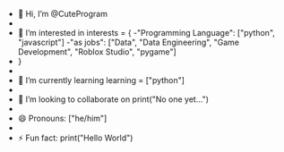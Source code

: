 - 👋 Hi, I’m @CuteProgram
- 
- 👀 I’m interested in interests = {
-"Programming Language": ["python", "javascript"]
-"as jobs": ["Data", "Data Engineering", "Game Development", "Roblox Studio", "pygame"]
- }
- 
- 🌱 I’m currently learning learning = ["python"]
- 
- 💞️ I’m looking to collaborate on print("No one yet...")
- 
- 😄 Pronouns: ["he/him"]
- 
- ⚡ Fun fact: print("Hello World")

<!---
CuteProgram/CuteProgram is a ✨ special ✨ repository because its `README.md` (this file) appears on your GitHub profile.
You can click the Preview link to take a look at your changes.
--->
